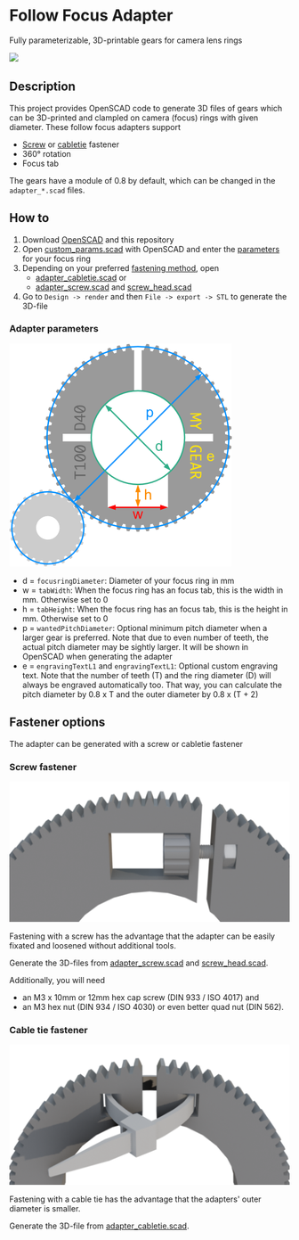 # Follow Focus Adapter
Fully parameterizable, 3D-printable gears for camera lens rings

![](/docs/animation.gif)

## Description
This project provides OpenSCAD code to generate 3D files of gears which can be 3D-printed and clampled on camera (focus) rings with given diameter. These follow focus adapters support
- [Screw](#screw-fastener) or [cabletie](#cable-tie-fastener) fastener
- 360° rotation
- Focus tab

The gears have a module of 0.8 by default, which can be changed in the `adapter_*.scad` files.

## How to
1. Download [OpenSCAD](https://openscad.org/downloads.html) and this repository
1. Open [custom_params.scad](custom_params.scad) with OpenSCAD and enter the [parameters](#adapter-parameters) for your focus ring
1. Depending on your preferred [fastening method](#fastener-options), open
    - [adapter_cabletie.scad](adapter_cabletie.scad) or 
    - [adapter_screw.scad](adapter_screw.scad) and [screw_head.scad](screw_head.scad)
1. Go to `Design -> render` and then `File -> export -> STL` to generate the 3D-file

### Adapter parameters
![](docs/parameters_compact.png)
- d = `focusringDiameter`: Diameter of your focus ring in mm
- w = `tabWidth`: When the focus ring has an focus tab, this is the width in mm. Otherwise set to 0
- h = `tabHeight`: When the focus ring has an focus tab, this is the height in mm. Otherwise set to 0
- p = `wantedPitchDiameter`: Optional minimum pitch diameter when a larger gear is preferred. Note that due to even number of teeth, the actual pitch diameter may be sightly larger. It will be shown in OpenSCAD when generating the adapter
- e = `engravingTextL1` and `engravingTextL1`: Optional custom engraving text. Note that the number of teeth (T) and the ring diameter (D) will always be engraved automatically too. That way, you can calculate the pitch diameter by 0.8 x T and the outer diameter by 0.8 x (T + 2)

## Fastener options
The adapter can be generated with a screw or cabletie fastener

### Screw fastener
![](docs/fastener_screw.png)

Fastening with a screw has the advantage that the adapter can be easily fixated and loosened without additional tools.

Generate the 3D-files from [adapter_screw.scad](adapter_screw.scad) and [screw_head.scad](screw_head.scad).

Additionally, you will need
- an M3 x 10mm or 12mm hex cap screw (DIN 933 / ISO 4017) and 
- an M3 hex nut (DIN 934 / ISO 4030) or even better quad nut (DIN 562).

### Cable tie fastener
![](docs/fastener_cabletie.png)

Fastening with a cable tie has the advantage that the adapters' outer diameter is smaller.

Generate the 3D-file from [adapter_cabletie.scad](adapter_cabletie.scad).